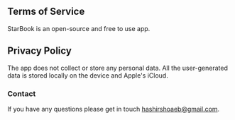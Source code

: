 ## Terms of Service

StarBook is an open-source and free to use app.

## Privacy Policy

The app does not collect or store any personal data. All the user-generated data is stored locally on the device and Apple's iCloud. 

### Contact

If you have any questions please get in touch hashirshoaeb@gmail.com.
